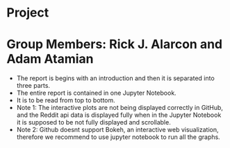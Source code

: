 # Project
# Group Members: Rick J. Alarcon and Adam Atamian
- The report is begins with an introduction and then it is separated into three parts.
- The entire report is contained in one Jupyter Notebook.
- It is to be read from top to bottom.
- Note 1: The interactive plots are not being displayed correctly in GitHub, and the Reddit api data is displayed fully when in the Jupyter Notebook it is supposed to be not fully displayed and scrollable.
- Note 2: Github doesnt support Bokeh, an interactive web visualization, therefore we recommend to use jupyter notebook to run all the graphs.
